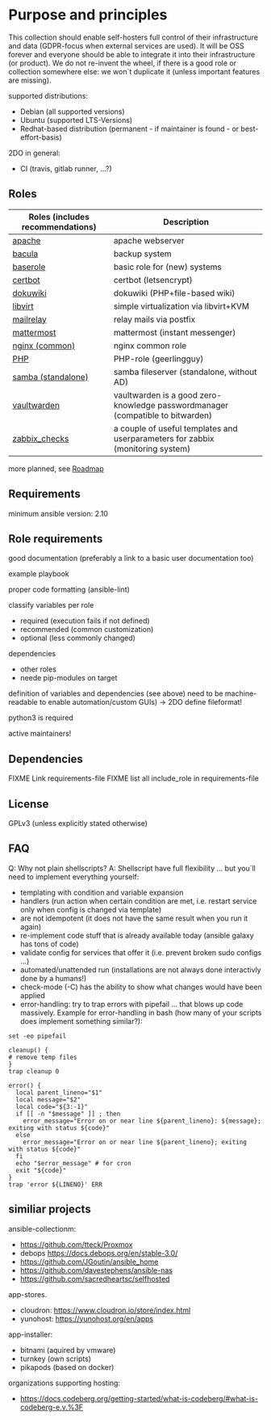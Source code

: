 Purpose and principles
======================

This collection should enable self-hosters full control of their infrastructure and data (GDPR-focus when external services are used).
It will be OSS forever and everyone should be able to integrate it into their infrastructure (or product).
We do not re-invent the wheel, if there is a good role or collection somewhere else: we won`t duplicate it (unless important features are missing).

supported distributions:
  - Debian (all supported versions)
  - Ubuntu (supported LTS-Versions)
  - Redhat-based distribution (permanent - if maintainer is found - or best-effort-basis)

2DO in general:
  - CI (travis, gitlab runner, ...?)


Roles
-----

 Roles (includes recommendations)                             | Description 
--------------------------------------------------------------|-------------------
[apache](https://github.com/selfhostx/ansible-role-apache)    | apache webserver
[bacula](roles/bacula)                                        | backup system
[baserole](roles/baserole)                                    | basic role for (new) systems
[certbot](https://github.com/selfhostx/ansible-role-certbot)  | certbot (letsencrypt)
[dokuwiki](roles/dokuwiki)                                    | dokuwiki (PHP+file-based wiki)
[libvirt](roles/libvirt)                                      | simple virtualization via libvirt+KVM
[mailrelay](roles/mailrelay)                                  | relay mails via postfix
[mattermost](roles/mattermost)                                | mattermost (instant messenger)
[nginx (common)](roles/nginx_common)                          | nginx common role
[PHP](https://github.com/geerlingguy/ansible-role-php)        | PHP-role (geerlingguy)
[samba (standalone)](roles/samba_standalone)                  | samba fileserver (standalone, without AD)
[vaultwarden](roles/vaultwarden)                              | vaultwarden is a good zero-knowledge passwordmanager (compatible to bitwarden)
[zabbix_checks](roles/zabbix_checks)                          | a couple of useful templates and userparameters for zabbix (monitoring system)

more planned, see [Roadmap](ROADMAP.md)


Requirements
------------

minimum ansible version: 2.10

Role requirements
-----------------

good documentation (preferably a link to a basic user documentation too)

example playbook

proper code formatting (ansible-lint)

classify variables per role
- required (execution fails if not defined)
- recommended (common customization)
- optional (less commonly changed)

dependencies
- other roles
- neede pip-modules on target

definition of variables and dependencies (see above) need to be machine-readable to enable automation/custom GUIs) -> 2DO define fileformat!

python3 is required

active maintainers!


Dependencies
------------

FIXME Link requirements-file
FIXME list all include_role in requirements-file


License
-------

GPLv3 (unless explicitly stated otherwise)

FAQ
---

Q: Why not plain shellscripts?
A: Shellscript have full flexibility ... but you`ll need to implement everything yourself:
- templating with condition and variable expansion
- handlers (run action when certain condition are met, i.e. restart service only when config is changed via template)
- are not idempotent (it does not have the same result when you run it again)
- re-implement code stuff that is already available today (ansible galaxy has tons of code)
- validate config for services that offer it (i.e. prevent broken sudo configs ...)
- automated/unattended run (installations are not always done interactivly done by a humans!)
- check-mode (-C) has the ability to show what changes would have been applied
- error-handling: try to trap errors with pipefail ... that blows up code massively. Example for error-handling in bash (how many of your scripts does implement something similar?):
~~~
set -eo pipefail

cleanup() {
# remove temp files
}
trap cleanup 0

error() {
  local parent_lineno="$1"
  local message="$2"
  local code="${3:-1}"
  if [[ -n "$message" ]] ; then
    error_message="Error on or near line ${parent_lineno}: ${message}; exiting with status ${code}"
  else
    error_message="Error on or near line ${parent_lineno}; exiting with status ${code}"
  fi
  echo "$error_message" # for cron
  exit "${code}"
}
trap 'error ${LINENO}' ERR
~~~


similiar projects
-----------------

ansible-collectionm:
- https://github.com/tteck/Proxmox
- debops https://docs.debops.org/en/stable-3.0/
- https://github.com/JGoutin/ansible_home
- https://github.com/davestephens/ansible-nas
- https://github.com/sacredheartsc/selfhosted

app-stores.
- cloudron: https://www.cloudron.io/store/index.html
- yunohost: https://yunohost.org/en/apps

app-installer:
- bitnami (aquired by vmware)
- turnkey (own scripts)
- pikapods (based on docker)

organizations supporting hosting:
- https://docs.codeberg.org/getting-started/what-is-codeberg/#what-is-codeberg-e.v.%3F
